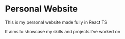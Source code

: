 # Personal Website

This is my personal website made fully in React TS

It aims to showcase my skills and projects I've worked on